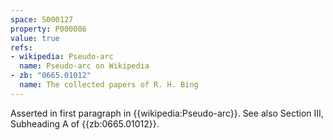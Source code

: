 ```yaml
---
space: S000127
property: P000086
value: true
refs:
- wikipedia: Pseudo-arc
  name: Pseudo-arc on Wikipedia
- zb: "0665.01012"
  name: The collected papers of R. H. Bing
---
```


Asserted in first paragraph in {{wikipedia:Pseudo-arc}}. See also Section III, Subheading A of {{zb:0665.01012}}.
